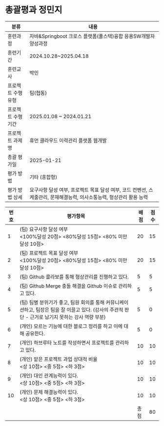 # 총괄평과 정민지

| 분류         | 내용                                                                   |
| ---------- | -------------------------------------------------------------------- |
| 훈련과정       | 자바&Springboot 크로스 플랫폼(풀스택)융합 응용SW개발자 양성과정                            |
| 훈련기간       | 2024.10.28~2025.04.18                                                |
| 훈련교사       | 박민                                                                   |
| 프로젝트 수행 유형 | 팀(협동)                                                                |
| 프로젝트 수행기간  | 2025.01.08 ~ 2024.01.21                                              |
| 프로젝트 과제명   | 휴먼 클라우드 이력관리 플랫폼 웹개발                                                 |
| 총괄 평가일     | 2025-01-21                                                           |
| 평가 방법      | 기타 (혼합형)                                                             |
| 평가 방법 상세   | 요구사항 달성 여부, 프로젝트 목표 달성 여부, 코드 컨벤션, 스케줄관리, 문재해결능력, 의사소통능력, 형상관리 활용 능력 |

| 번호  | 평가항목                                                                                     | 배점  | 점수  |
| --- | ---------------------------------------------------------------------------------------- | --- | --- |
| 1   | (팀) 요구사항 달성 여부<br><100%달성 20점> <80%달성 15점> <80% 미만 달성 10점>                               | 20  | 15  |
| 2   | (팀) 프로젝트 목표 달성 여부<br><100%달성 20점> <80%달성 15점> <80% 미만 달성 10점>                            | 20  | 15  |
| 3   | (팀) Github 콜라보를 통해 형상관리를 진행하고 있다.                                                        | 5   | 5   |
| 4   | (팀) Github Merge 충돌 해결을 Github 이슈로 관리하고 있다.                                              | 5   | 5   |
| 5   | (팀) 팀별 분위기가 좋고, 팀원 회의를 통해 커뮤니케이션하고, 팀장은 팀을 잘 이끌고 있다. (강사의 주관적 판단 - 근거로 남기지 못하는 강사 역량 부분) | 5   | 0   |
| 6   | (개인) 모르는 기능에 대한 블로그 정리를 하고 이에 대해 공유한다.                                                   | 5   | 0   |
| 7   | (개인) 하브루타 노트를 작성하면서 프로젝트를 관리하고 있다.                                                       | 10  | 10  |
| 8   | (개인) 맡은 프로젝트 과업 상대적 비율<br><상 10점> <중 5점> <하 3점>                                          | 10  | 10  |
| 9   | (개인) 대인 관계능력이 있다.<br><상 10점> <중 5점> <하 3점>                                               | 10  | 10  |
| 10  | (개인) 문제 해결능력이 있다.<br><상 10점> <중 5점> <하 3점>                                               | 10  | 10  |
|     |                                                                                          | 총점  | 80  |
